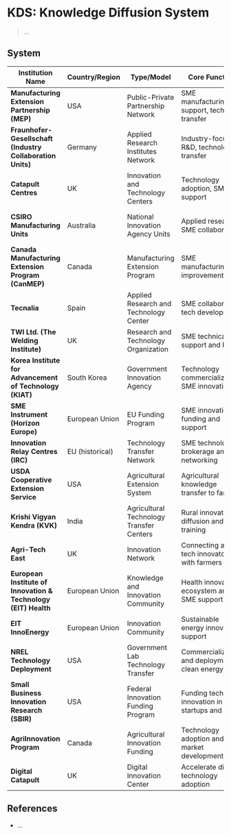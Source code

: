 # KDS: Knowledge Diffusion System

> ...

## System

| **Institution Name**                                           | **Country/Region** | **Type/Model**                           | **Core Function**                                     | **Governance Model**                | **Focus Sector(s)**               | **Notes**                                                 |
| -------------------------------------------------------------- | ------------------ | ---------------------------------------- | ----------------------------------------------------- | ----------------------------------- | --------------------------------- | --------------------------------------------------------- |
| **Manufacturing Extension Partnership (MEP)**                  | USA                | Public-Private Partnership Network       | SME manufacturing support, tech transfer              | Federally funded, locally operated  | Manufacturing                     | National network, broad manufacturing sectors             |
| **Fraunhofer-Gesellschaft (Industry Collaboration Units)**     | Germany            | Applied Research Institutes Network      | Industry-focused R\&D, technology transfer            | Public research institutes          | Manufacturing, engineering, IT    | Includes SME support units within institutes              |
| **Catapult Centres**                                           | UK                 | Innovation and Technology Centers        | Technology adoption, SME support                      | Government-funded, independent      | Manufacturing, digital, materials | Network targeting key sectors with applied innovation     |
| **CSIRO Manufacturing Units**                                  | Australia          | National Innovation Agency Units         | Applied research, SME collaboration                   | Government agency                   | Advanced manufacturing            | Integrated with national innovation strategy              |
| **Canada Manufacturing Extension Program (CanMEP)**            | Canada             | Manufacturing Extension Program          | SME manufacturing improvement                         | Government and industry partnership | Manufacturing                     | Inspired by MEP USA model                                 |
| **Tecnalia**                                                   | Spain              | Applied Research and Technology Center   | SME collaboration, tech development                   | Public-private partnership          | Manufacturing, energy, materials  | Supports Basque industry clusters                         |
| **TWI Ltd. (The Welding Institute)**                           | UK                 | Research and Technology Organization     | SME technical support and R\&D                        | Private non-profit                  | Manufacturing, welding, materials | Industry-focused, SME engagement                          |
| **Korea Institute for Advancement of Technology (KIAT)**       | South Korea        | Government Innovation Agency             | Technology commercialization, SME innovation          | Government agency                   | Manufacturing, ICT                | Manages tech innovation and SME growth programs           |
| **SME Instrument (Horizon Europe)**                            | European Union     | EU Funding Program                       | SME innovation funding and support                    | European Commission                 | Cross-sector                      | Funding and support for innovation-oriented SMEs          |
| **Innovation Relay Centres (IRC)**                             | EU (historical)    | Technology Transfer Network              | SME technology brokerage and networking               | EU Commission-supported             | Cross-sector                      | Predecessor to EEN (Enterprise Europe Network)            |
| **USDA Cooperative Extension Service**                         | USA                | Agricultural Extension System            | Agricultural knowledge transfer to farmers            | Federal and state partnership       | Agriculture                       | Largest agricultural extension network globally           |
| **Krishi Vigyan Kendra (KVK)**                                 | India              | Agricultural Technology Transfer Centers | Rural innovation diffusion and training               | Government funded                   | Agriculture                       | Local centers delivering extension and innovation         |
| **Agri-Tech East**                                             | UK                 | Innovation Network                       | Connecting agri-tech innovators with farmers          | Membership-based, non-profit        | Agriculture, agri-tech            | Focused on accelerating agri-food innovation              |
| **European Institute of Innovation & Technology (EIT) Health** | European Union     | Knowledge and Innovation Community       | Health innovation ecosystem and SME support           | EU-funded consortium                | Health and biotech                | Promotes collaboration among academia, business, research |
| **EIT InnoEnergy**                                             | European Union     | Innovation Community                     | Sustainable energy innovation support                 | EU-funded consortium                | Energy                            | Supports startups and SMEs in clean energy                |
| **NREL Technology Deployment**                                 | USA                | Government Lab Technology Transfer       | Commercialization and deployment of clean energy tech | Federal research lab                | Energy and environment            | Supports renewable energy commercialization               |
| **Small Business Innovation Research (SBIR)**                  | USA                | Federal Innovation Funding Program       | Funding tech innovation in startups and SMEs          | Federal government                  | Cross-sector                      | Early-stage funding and commercialization support         |
| **AgriInnovation Program**                                     | Canada             | Agricultural Innovation Funding          | Technology adoption and market development            | Government funded                   | Agriculture                       | Supports agri-food sector innovation                      |
| **Digital Catapult**                                           | UK                 | Digital Innovation Center                | Accelerate digital technology adoption                | Government funded                   | Digital technology                | Supports AI, IoT, blockchain SMEs                         |

## References

- ...
